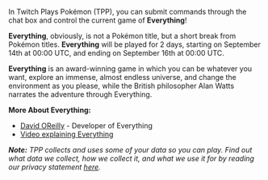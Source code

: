In Twitch Plays Pokémon (TPP), you can submit commands through the chat box and control the current game of **Everything**!

**Everything**, obviously, is not a Pokémon title, but a short break from Pokémon titles. **Everything** will be played for 2 days, starting on September 14th at 00:00 UTC, and ending on September 16th at 00:00 UTC.

**Everything** is an award-winning game in which you can be whatever you want, explore an immense, almost endless universe, and change the environment as you please, while the British philosopher Alan Watts narrates the adventure through Everything.

**More About Everything:**
- [David OReilly](http://www.davidoreilly.com/) - Developer of Everything
- [Video explaining Everything](https://www.youtube.com/watch?v=HdJk8ROpuEo)

***Note:** TPP collects and uses some of your data so you can play. Find out what data we collect, how we collect it, and what we use it for by reading our privacy statement [here](https://github.com/TwitchPlaysPokemon/tpp-streamdocs/blob/master/privacy/privacy-statement.md).*